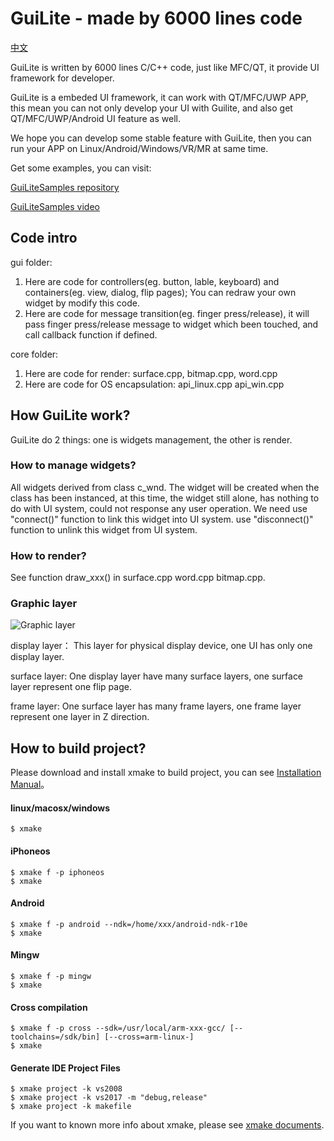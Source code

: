 # GuiLite - made by 6000 lines code
[中文](README-cn.md)

GuiLite is written by 6000 lines C/C++ code, just like MFC/QT, it provide UI framework for developer.

GuiLite is a embeded UI framework, it can work with QT/MFC/UWP APP, this mean you can not only develop your UI with Guilite, and also get QT/MFC/UWP/Android UI feature as well.

We hope you can develop some stable feature with GuiLite, then you can run your APP on Linux/Android/Windows/VR/MR at same time.

Get some examples, you can visit:

[GuiLiteSamples repository](https://github.com/idea4good/GuiLiteSamples)

[GuiLiteSamples video](https://www.youtube.com/watch?v=grqXEz3bdC0)

## Code intro
gui folder:
1. Here are code for controllers(eg. button, lable, keyboard) and containers(eg. view, dialog, flip pages); You can redraw your own widget by modify this code.
2. Here are code for message transition(eg. finger press/release), it will pass finger press/release message to widget which been touched, and call callback function if defined.

core folder:
1. Here are code for render: surface.cpp, bitmap.cpp, word.cpp
2. Here are code for OS encapsulation: api_linux.cpp api_win.cpp

## How GuiLite work?
GuiLite do 2 things: one is widgets management, the other is render.

### How to manage widgets?
All widgets derived from class c_wnd. The widget will be created when the class has been instanced, at this time, the widget still alone, has nothing to do with UI system, could not response any user operation. We need use "connect()" function to link this widget into UI system. use "disconnect()" function to unlink this widget from UI system.

### How to render?
See function draw_xxx() in surface.cpp word.cpp bitmap.cpp.

### Graphic layer
![Graphic layer](GraphicLayer.png)

display layer：
This layer for physical display device, one UI has only one display layer.

surface layer:
One display layer have many surface layers, one surface layer represent one flip page.

frame layer:
One surface layer has many frame layers, one frame layer represent one layer in Z direction.

## How to build project?

Please download and install xmake to build project, you can see [Installation Manual](http://xmake.io/#/home?id=installation)。

#### linux/macosx/windows

```console
$ xmake
```

#### iPhoneos

```console
$ xmake f -p iphoneos
$ xmake
```

#### Android

```console
$ xmake f -p android --ndk=/home/xxx/android-ndk-r10e
$ xmake
```

#### Mingw

```console
$ xmake f -p mingw
$ xmake
```

#### Cross compilation

```console
$ xmake f -p cross --sdk=/usr/local/arm-xxx-gcc/ [--toolchains=/sdk/bin] [--cross=arm-linux-]
$ xmake
```

#### Generate IDE Project Files

```console
$ xmake project -k vs2008
$ xmake project -k vs2017 -m "debug,release"
$ xmake project -k makefile
```

If you want to known more info about xmake, please see [xmake documents](http://xmake.io/#/home).
